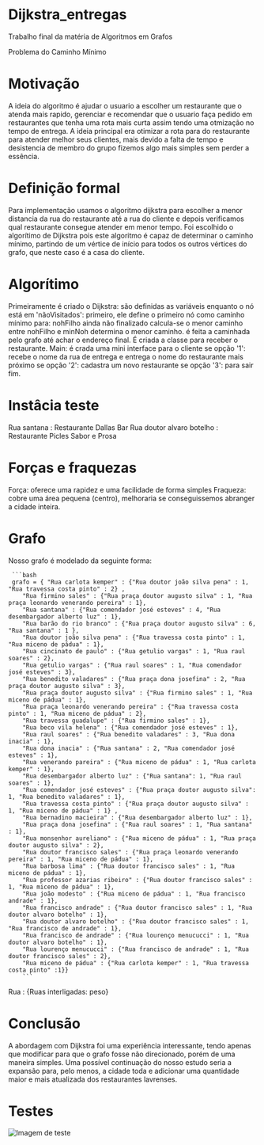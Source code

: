 # Dijkstra_entregas
Trabalho final da matéria de Algoritmos em Grafos

Problema do Caminho Mínimo


# Motivação
A ideia do algoritmo é ajudar o usuario a escolher um restaurante que o atenda mais rapido,
gerenciar e recomendar que o usuario faça pedido em restaurantes que tenha uma rota mais curta
assim tendo uma otmização no tempo de entrega.
A ideia principal era otimizar a rota para do restaurante para atender melhor seus clientes,
mais devido a falta de tempo e desistencia de membro do grupo fizemos algo mais simples sem perder a essência.


# Definição formal
Para implementação usamos o algoritmo dijkstra para escolher a menor distancia da rua do restaurante
até a rua do cliente e depois verificamos qual restaurante consegue atender em menor tempo. 
Foi escolhido o algorítimo de Dijkstra pois este algoritmo é capaz de determinar o caminho mínimo,
partindo de um vértice de início para todos os outros vértices do grafo, que neste caso é a casa do cliente.

# Algorítimo
Primeiramente é criado o Dijkstra:
     são definidas as variáveis
     enquanto o nó está em 'nãoVisitados':
          primeiro, ele define o primeiro nó como caminho mínimo
          para: nohFilho ainda não finalizado
               calcula-se o menor caminho entre nohFilho e minNoh
          determina o menor caminho.
     é feita a caminhada pelo grafo até achar o endereço final.
É criada a classe para receber o restaurante.
Main:
     é crada uma mini interface para o cliente
     se opção '1':
          recebe o nome da rua de entrega e entrega o nome do restaurante mais próximo
     se opção '2':
          cadastra um novo restaurante
     se opção '3':
          para sair
fim.

# Instâcia teste
Rua santana : Restaurante Dallas Bar
Rua doutor alvaro botelho : Restaurante Picles Sabor e Prosa

# Forças e fraquezas
Força: oferece uma rapidez e uma facilidade de forma simples
Fraqueza: cobre uma área pequena (centro), melhoraria se conseguissemos abranger a cidade inteira.

# Grafo
Nosso grafo é modelado da seguinte forma:

     ```bash
     grafo = { "Rua carlota kemper" : {"Rua doutor joão silva pena" : 1, "Rua travessa costa pinto" : 2} ,
        "Rua firmino sales" : {"Rua praça doutor augusto silva" : 1, "Rua praça leonardo venerando pereira" : 1},
        "Rua santana" : {"Rua comendador josé esteves" : 4, "Rua desembargador alberto luz" : 1},
        "Rua barão do rio branco" : {"Rua praça doutor augusto silva" : 6, "Rua santana" : 1 },
        "Rua doutor joão silva pena" : {"Rua travessa costa pinto" : 1, "Rua miceno de pádua" : 1},
        "Rua cincinato de paulo" : {"Rua getulio vargas" : 1, "Rua raul soares" : 2},
        "Rua getulio vargas" : {"Rua raul soares" : 1, "Rua comendador josé esteves" : 3},
        "Rua benedito valadares" : {"Rua praça dona josefina" : 2, "Rua praça doutor augusto silva" : 3},
        "Rua praça doutor augusto silva" : {"Rua firmino sales" : 1, "Rua miceno de pádua" : 1},
        "Rua praça leonardo venerando pereira" : {"Rua travessa costa pinto" : 1, "Rua miceno de pádua" : 2},
        "Rua travessa guadalupe" : {"Rua firmino sales" : 1},
        "Rua beco vila helena" : {"Rua comendador josé esteves" : 1},
        "Rua raul soares" : {"Rua benedito valadares" : 3, "Rua dona inacia" : 1},
        "Rua dona inacia" : {"Rua santana" : 2, "Rua comendador josé esteves" : 1},
        "Rua venerando pareira" : {"Rua miceno de pádua" : 1, "Rua carlota kemper" : 1},
        "Rua desembargador alberto luz" : {"Rua santana": 1, "Rua raul soares" : 1},
        "Rua comendador josé esteves" : {"Rua praça doutor augusto silva": 1, "Rua benedito valadares" : 1},
        "Rua travessa costa pinto" : {"Rua praça doutor augusto silva" : 1, "Rua miceno de pádua" : 1} ,
        "Rua bernadino macieira" : {"Rua desembargador alberto luz" : 1},
        "Rua praça dona josefina" : {"Rua raul soares" : 1, "Rua santana" : 1},
        "Rua monsenhor aureliano" : {"Rua miceno de pádua" : 1, "Rua praça doutor augusto silva" : 2},
        "Rua doutor francisco sales" : {"Rua praça leonardo venerando pereira" : 1, "Rua miceno de pádua" : 1},
        "Rua barbosa lima" : {"Rua doutor francisco sales" : 1, "Rua miceno de pádua" : 1},
        "Rua professor azarias ribeiro" : {"Rua doutor francisco sales" : 1, "Rua miceno de pádua" : 1},
        "Rua joão modesto" : {"Rua miceno de pádua" : 1, "Rua francisco andrade" : 1},
        "Rua francisco andrade" : {"Rua doutor francisco sales" : 1, "Rua doutor alvaro botelho" : 1},
        "Rua doutor alvaro botelho" : {"Rua doutor francisco sales" : 1, "Rua francisco de andrade" : 1},
        "Rua francisco de andrade" : {"Rua lourenço menucucci" : 1, "Rua doutor alvaro botelho" : 1},
        "Rua lourenço menucucci" : {"Rua francisco de andrade" : 1, "Rua doutor francisco sales" : 2},
        "Rua miceno de pádua" : {"Rua carlota kemper" : 1, "Rua travessa costa pinto" :1}}
        ```


Rua : {Ruas interligadas: peso}

# Conclusão
A abordagem com Dijkstra foi uma experiência interessante, tendo apenas que modificar para que o grafo fosse 
não direcionado, porém de uma maneira simples. Uma possível continuação do nosso estudo seria a expansão 
para, pelo menos, a cidade toda e adicionar uma quantidade maior e mais atualizada dos restaurantes lavrenses.

# Testes

![Imagem de teste](https://ibb.co/7R00K6g)
